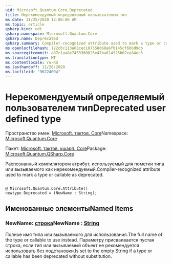 ```yaml
---
uid: Microsoft.Quantum.Core.Deprecated
title: Нерекомендуемый определяемый пользователем тип
ms.date: 11/25/2020 12:00:00 AM
ms.topic: article
qsharp.kind: udt
qsharp.namespace: Microsoft.Quantum.Core
qsharp.name: Deprecated
qsharp.summary: Compiler-recognized attribute used to mark a type or callable as deprecated.
ms.openlocfilehash: 122cbc113a68cec107558d68a6fb145cf6bbd9db
ms.sourcegitcommit: a87c1aa8e7453360025e47ba614f25b02ea84ec3
ms.translationtype: MT
ms.contentlocale: ru-RU
ms.lasthandoff: 11/26/2020
ms.locfileid: "96224094"
---
```

# <a name="deprecated-user-defined-type"></a><span data-ttu-id="f012d-102">Нерекомендуемый определяемый пользователем тип</span><span class="sxs-lookup"><span data-stu-id="f012d-102">Deprecated user defined type</span></span>

<span data-ttu-id="f012d-103">Пространство имен: [Microsoft. тактов. Core](xref:Microsoft.Quantum.Core)</span><span class="sxs-lookup"><span data-stu-id="f012d-103">Namespace: [Microsoft.Quantum.Core](xref:Microsoft.Quantum.Core)</span></span>

<span data-ttu-id="f012d-104">Пакет: [Microsoft. тактов. кшарп. Core](https://nuget.org/packages/Microsoft.Quantum.QSharp.Core)</span><span class="sxs-lookup"><span data-stu-id="f012d-104">Package: [Microsoft.Quantum.QSharp.Core](https://nuget.org/packages/Microsoft.Quantum.QSharp.Core)</span></span>


<span data-ttu-id="f012d-105">Распознанный компилятором атрибут, используемый для пометки типа или вызываемого как нерекомендуемый.</span><span class="sxs-lookup"><span data-stu-id="f012d-105">Compiler-recognized attribute used to mark a type or callable as deprecated.</span></span>

```qsharp

@ Microsoft.Quantum.Core.Attribute()
newtype Deprecated = (NewName : String);
```



## <a name="named-items"></a><span data-ttu-id="f012d-106">Именованные элементы</span><span class="sxs-lookup"><span data-stu-id="f012d-106">Named Items</span></span>

### <a name="newname--string"></a><span data-ttu-id="f012d-107">NewName: [строка](xref:microsoft.quantum.lang-ref.string)</span><span class="sxs-lookup"><span data-stu-id="f012d-107">NewName : [String](xref:microsoft.quantum.lang-ref.string)</span></span>

<span data-ttu-id="f012d-108">Полное имя типа или вызываемого для использования.</span><span class="sxs-lookup"><span data-stu-id="f012d-108">The full name of the type or callable to use instead.</span></span>
<span data-ttu-id="f012d-109">Параметру присваивается пустая строка, если тип или вызываемый объект не рекомендуется использовать без подстановки.</span><span class="sxs-lookup"><span data-stu-id="f012d-109">Is set to the empty String if a type or callable has been deprecated without substitution.</span></span>